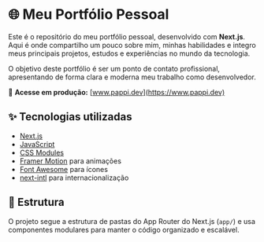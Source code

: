 # 🌐 Meu Portfólio Pessoal

Este é o repositório do meu portfólio pessoal, desenvolvido com **Next.js**. Aqui é onde compartilho um pouco sobre mim, minhas habilidades e integro meus principais projetos, estudos e experiências no mundo da tecnologia.

O objetivo deste portfólio é ser um ponto de contato profissional, apresentando de forma clara e moderna meu trabalho como desenvolvedor.

🔗 **Acesse em produção:** [www.pappi.dev](https://www.pappi.dev)

## ✨ Tecnologias utilizadas

- [Next.js](https://nextjs.org/)
- [JavaScript](https://www.typescriptlang.org/)
- [CSS Modules](https://github.com/css-modules/css-modules)
- [Framer Motion](https://www.framer.com/motion/) para animações
- [Font Awesome](https://fontawesome.com/) para ícones
- [next-intl](https://next-intl-docs.vercel.app/) para internacionalização

## 📁 Estrutura

O projeto segue a estrutura de pastas do App Router do Next.js (`app/`) e usa componentes modulares para manter o código organizado e escalável.
